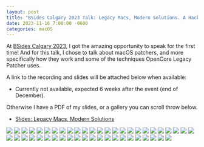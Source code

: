 ```yaml
---
layout: post
title: "BSides Calgary 2023 Talk: Legacy Macs, Modern Solutions. A Hacker's Approach to Mac Sustainability."
date: 2023-11-16 7:00:00 -0600
categories: macOS
---
```


At [BSides Calgary 2023](https://www.bsidescalgary.org), I got the amazing opportunity to speak for the first time! And for this talk, I chose to talk about macOS patchers, and more specifically how they work and some of the techniques OpenCore Legacy Patcher uses.

A link to the recording and slides will be attached below when available:

* Currently not available, expected 6 weeks after the event (end of December).

Otherwise I have a PDF of my slides, or a gallery you can scroll throw below.

* [Slides: Legacy Macs, Modern Solutions](https://github.com/khronokernel/khronokernel.github.io/blob/master/assets/Conferences/BSides-2023/BSides-2023-Legacy-Macs-Modern-Solutions.pdf)


![](/images/posts/2023-11-16-BSIDES/Slide-01.png)
![](/images/posts/2023-11-16-BSIDES/Slide-02.png)
![](/images/posts/2023-11-16-BSIDES/Slide-03.png)
![](/images/posts/2023-11-16-BSIDES/Slide-04.png)
![](/images/posts/2023-11-16-BSIDES/Slide-05.png)
![](/images/posts/2023-11-16-BSIDES/Slide-06.png)
![](/images/posts/2023-11-16-BSIDES/Slide-07.png)
![](/images/posts/2023-11-16-BSIDES/Slide-08.png)
![](/images/posts/2023-11-16-BSIDES/Slide-09.png)
![](/images/posts/2023-11-16-BSIDES/Slide-10.png)
![](/images/posts/2023-11-16-BSIDES/Slide-11.png)
![](/images/posts/2023-11-16-BSIDES/Slide-12.png)
![](/images/posts/2023-11-16-BSIDES/Slide-13.png)
![](/images/posts/2023-11-16-BSIDES/Slide-14.png)
![](/images/posts/2023-11-16-BSIDES/Slide-15.png)
![](/images/posts/2023-11-16-BSIDES/Slide-16.png)
![](/images/posts/2023-11-16-BSIDES/Slide-17.png)
![](/images/posts/2023-11-16-BSIDES/Slide-18.png)
![](/images/posts/2023-11-16-BSIDES/Slide-19.png)
![](/images/posts/2023-11-16-BSIDES/Slide-20.png)
![](/images/posts/2023-11-16-BSIDES/Slide-21.png)
![](/images/posts/2023-11-16-BSIDES/Slide-22.png)
![](/images/posts/2023-11-16-BSIDES/Slide-23.png)
![](/images/posts/2023-11-16-BSIDES/Slide-24.png)
![](/images/posts/2023-11-16-BSIDES/Slide-25.png)
![](/images/posts/2023-11-16-BSIDES/Slide-26.png)
![](/images/posts/2023-11-16-BSIDES/Slide-27.png)
![](/images/posts/2023-11-16-BSIDES/Slide-28.png)
![](/images/posts/2023-11-16-BSIDES/Slide-29.png)
![](/images/posts/2023-11-16-BSIDES/Slide-30.png)
![](/images/posts/2023-11-16-BSIDES/Slide-31.png)
![](/images/posts/2023-11-16-BSIDES/Slide-32.png)
![](/images/posts/2023-11-16-BSIDES/Slide-33.png)
![](/images/posts/2023-11-16-BSIDES/Slide-34.png)
![](/images/posts/2023-11-16-BSIDES/Slide-35.png)
![](/images/posts/2023-11-16-BSIDES/Slide-36.png)
![](/images/posts/2023-11-16-BSIDES/Slide-37.png)
![](/images/posts/2023-11-16-BSIDES/Slide-38.png)
![](/images/posts/2023-11-16-BSIDES/Slide-39.png)
![](/images/posts/2023-11-16-BSIDES/Slide-40.png)
![](/images/posts/2023-11-16-BSIDES/Slide-41.png)
![](/images/posts/2023-11-16-BSIDES/Slide-42.png)
![](/images/posts/2023-11-16-BSIDES/Slide-43.png)
![](/images/posts/2023-11-16-BSIDES/Slide-44.png)
![](/images/posts/2023-11-16-BSIDES/Slide-45.png)
![](/images/posts/2023-11-16-BSIDES/Slide-46.png)
![](/images/posts/2023-11-16-BSIDES/Slide-47.png)